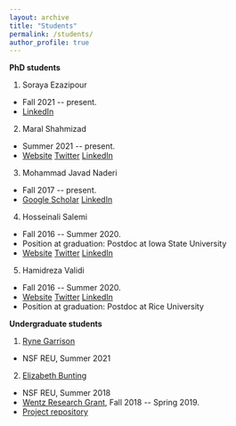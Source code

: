 ```yaml
---
layout: archive
title: "Students"
permalink: /students/
author_profile: true
---
```


**PhD students**

1. Soraya Ezazipour
-   Fall 2021 -- present.
-   [LinkedIn](https://www.linkedin.com/in/soraya-ezazipour-6630b732/)

2.  Maral Shahmizad
-   Summer 2021 -- present.
-   [Website](https://maralshahmizad.github.io/MaralShahmizad/) [Twitter](https://twitter.com/maralshah1) [LinkedIn](https://www.linkedin.com/in/maral-shahmizad-8b9a9b19b/)

3.  Mohammad Javad Naderi
-   Fall 2017 -- present.
-   [Google Scholar](https://scholar.google.com/citations?hl=en&user=CU7bDcwAAAAJ) [LinkedIn](https://www.linkedin.com/in/mohammad-javad-naderi-2985754a/)

4.  Hosseinali Salemi
-   Fall 2016 -- Summer 2020.
-   Position at graduation: Postdoc at Iowa State University
-   [Website](https://halisalemi.github.io/) [Twitter](https://twitter.com/HASalemi) [LinkedIn](https://www.linkedin.com/in/hosseinali-salemi-a8762066/)

5.  Hamidreza Validi 
-   Fall 2016 -- Summer 2020.
-   [Website](https://sites.google.com/site/hamidrezavalidi2/home) [Twitter](https://twitter.com/ValidInequality) [LinkedIn](https://www.linkedin.com/in/hamidrezavalidi/)
-   Position at graduation: Postdoc at Rice University


**Undergraduate students**

1.  [Ryne Garrison](https://www.linkedin.com/in/ryne-garrison-2b17011b6/)
-   NSF REU, Summer 2021

2.  [Elizabeth Bunting](https://www.linkedin.com/in/elizabeth-bunting-b01927181/)
-   NSF REU, Summer 2018
-   [Wentz Research Grant](https://scholardevelopment.okstate.edu/undergraduate-research/wentz-research-grants), Fall 2018 -- Spring 2019.
-   [Project repository](https://github.com/ebunting/Wentz)  
